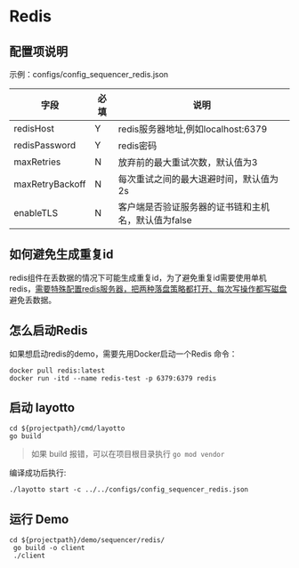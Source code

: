 # Redis

## 配置项说明
示例：configs/config_sequencer_redis.json

| 字段 | 必填 | 说明 |
| --- | --- | --- |
| redisHost | Y | redis服务器地址,例如localhost:6379 |
| redisPassword | Y | redis密码 |
|maxRetries|N| 放弃前的最大重试次数，默认值为3|
|maxRetryBackoff|N|  每次重试之间的最大退避时间，默认值为2s |
|enableTLS |N| 客户端是否验证服务器的证书链和主机名，默认值为false|

## 如何避免生成重复id
redis组件在丢数据的情况下可能生成重复id，为了避免重复id需要使用单机redis，[需要特殊配置redis服务器，把两种落盘策略都打开、每次写操作都写磁盘](https://redis.io/topics/persistence) 避免丢数据。

## 怎么启动Redis
如果想启动redis的demo，需要先用Docker启动一个Redis
命令：
```shell
docker pull redis:latest
docker run -itd --name redis-test -p 6379:6379 redis
```

## 启动 layotto

````shell
cd ${projectpath}/cmd/layotto
go build
````
>如果 build 报错，可以在项目根目录执行 `go mod vendor`

编译成功后执行:
````shell
./layotto start -c ../../configs/config_sequencer_redis.json
````

## 运行 Demo

````shell
cd ${projectpath}/demo/sequencer/redis/
 go build -o client
 ./client
````